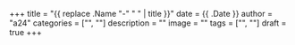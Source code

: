 +++
title = "{{ replace .Name "-" " " | title }}"
date = {{ .Date }}
author = "a24"
categories = ["", ""]
description = ""
image = ""
tags = ["", ""]
draft = true
+++

